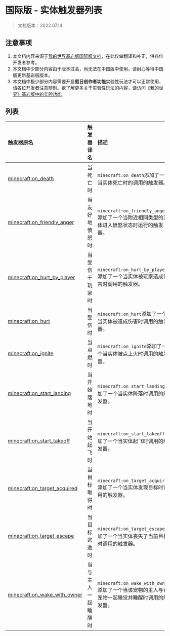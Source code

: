 # 国际版 - 实体触发器列表

> 文档版本：2022.07.14

## 注意事项

1. 本文档内容来源于[我的世界基岩版国际版文档](https://learn.microsoft.com/zh-cn/minecraft/creator/reference/content/entityreference/examples/triggerlist)，在此仅做翻译和补正，供各位开发者参考。
2. 本文档中少部分内容由于版本过高，尚无法在中国版中使用，请耐心等待中国版更新基岩版版本。
3. 本文档中极少部分内容需要开启**假日创作者功能**实验性玩法才可以正常使用，请各位开发者注意辨别。欲了解更多关于实验性玩法的内容，请访问[《我的世界》基岩版中的实验功能](https://learn.microsoft.com/zh-cn/minecraft/creator/documents/experimentalfeaturestoggle)。

## 列表

| 触发器原名                                                   | 触发器译名         | 描述                                                         |
| :----------------------------------------------------------- | ------------------ | :----------------------------------------------------------- |
| [minecraft:on_death](https://learn.microsoft.com/zh-cn/minecraft/creator/reference/content/entityreference/examples/entitytriggers/minecrafttrigger_on_death) | 当死亡时           | `minecraft:on_death`添加了一个当实体死亡时的调用的触发器。   |
| [minecraft:on_friendly_anger](https://learn.microsoft.com/zh-cn/minecraft/creator/reference/content/entityreference/examples/entitytriggers/minecrafttrigger_on_friendly_anger) | 当友好地愤怒时     | `minecraft:on_friendly_anger`添加了一个当附近相同类型的实体进入愤怒状态时运行的触发器。 |
| [minecraft:on_hurt_by_player](https://learn.microsoft.com/zh-cn/minecraft/creator/reference/content/entityreference/examples/entitytriggers/minecrafttrigger_on_hurt_by_player) | 当受伤于玩家时     | `minecraft:on_hurt_by_player`添加了一个当实体被玩家造成伤害时调用的触发器。 |
| [minecraft:on_hurt](https://learn.microsoft.com/zh-cn/minecraft/creator/reference/content/entityreference/examples/entitytriggers/minecrafttrigger_on_hurt) | 当受伤时           | `minecraft:on_hurt`添加了一个当实体被造成伤害时调用的触发器。 |
| [minecraft:on_ignite](https://learn.microsoft.com/zh-cn/minecraft/creator/reference/content/entityreference/examples/entitytriggers/minecrafttrigger_on_ignite) | 当点燃时           | `minecraft:on_ignite`添加了一个当实体被点上火时调用的触发器。 |
| [minecraft:on_start_landing](https://learn.microsoft.com/zh-cn/minecraft/creator/reference/content/entityreference/examples/entitytriggers/minecrafttrigger_on_start_landing) | 当开始落地时       | `minecraft:on_start_landing`添加了一个当实体降落时调用的触发器。 |
| [minecraft:on_start_takeoff](https://learn.microsoft.com/zh-cn/minecraft/creator/reference/content/entityreference/examples/entitytriggers/minecrafttrigger_on_start_takeoff) | 当开始起飞时       | `minecraft:on_start_takeoff`添加了一个当实体起飞时调用的触发器。 |
| [minecraft:on_target_acquired](https://learn.microsoft.com/zh-cn/minecraft/creator/reference/content/entityreference/examples/entitytriggers/minecrafttrigger_on_target_acquired) | 当目标取得时       | `minecraft:on_target_acquired`添加了一个当实体发现目标时调用的触发器。 |
| [minecraft:on_target_escape](https://learn.microsoft.com/zh-cn/minecraft/creator/reference/content/entityreference/examples/entitytriggers/minecrafttrigger_on_target_escape) | 当目标逃逸时       | `minecraft:on_target_escape`添加了一个当实体丧失了当前目标时调用的触发器。 |
| [minecraft:on_wake_with_owner](https://learn.microsoft.com/zh-cn/minecraft/creator/reference/content/entityreference/examples/entitytriggers/minecrafttrigger_on_wake_with_owner) | 当与主人一起睡醒时 | `minecraft:on_wake_with_owner`添加了一个当该宠物的主人与该宠物一起睡觉并睡醒时调用的触发器。 |

